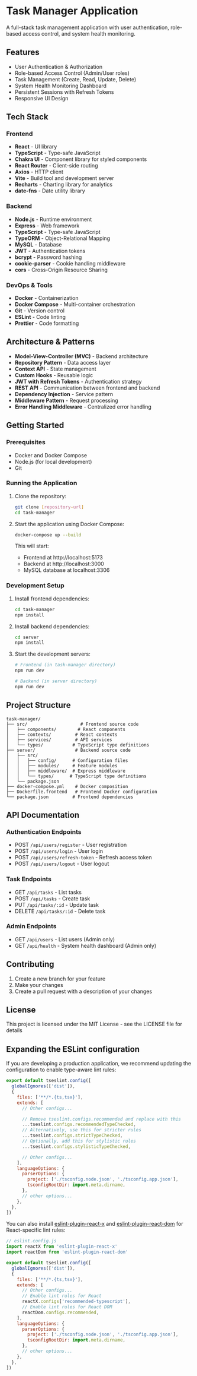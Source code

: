 # Task Manager Application

A full-stack task management application with user authentication, role-based access control, and system health monitoring.

## Features

- User Authentication & Authorization
- Role-based Access Control (Admin/User roles)
- Task Management (Create, Read, Update, Delete)
- System Health Monitoring Dashboard
- Persistent Sessions with Refresh Tokens
- Responsive UI Design

## Tech Stack

### Frontend
- **React** - UI library
- **TypeScript** - Type-safe JavaScript
- **Chakra UI** - Component library for styled components
- **React Router** - Client-side routing
- **Axios** - HTTP client
- **Vite** - Build tool and development server
- **Recharts** - Charting library for analytics
- **date-fns** - Date utility library

### Backend
- **Node.js** - Runtime environment
- **Express** - Web framework
- **TypeScript** - Type-safe JavaScript
- **TypeORM** - Object-Relational Mapping
- **MySQL** - Database
- **JWT** - Authentication tokens
- **bcrypt** - Password hashing
- **cookie-parser** - Cookie handling middleware
- **cors** - Cross-Origin Resource Sharing

### DevOps & Tools
- **Docker** - Containerization
- **Docker Compose** - Multi-container orchestration
- **Git** - Version control
- **ESLint** - Code linting
- **Prettier** - Code formatting

## Architecture & Patterns

- **Model-View-Controller (MVC)** - Backend architecture
- **Repository Pattern** - Data access layer
- **Context API** - State management
- **Custom Hooks** - Reusable logic
- **JWT with Refresh Tokens** - Authentication strategy
- **REST API** - Communication between frontend and backend
- **Dependency Injection** - Service pattern
- **Middleware Pattern** - Request processing
- **Error Handling Middleware** - Centralized error handling

## Getting Started

### Prerequisites
- Docker and Docker Compose
- Node.js (for local development)
- Git

### Running the Application

1. Clone the repository:
   ```bash
   git clone [repository-url]
   cd task-manager
   ```

2. Start the application using Docker Compose:
   ```bash
   docker-compose up --build
   ```

   This will start:
   - Frontend at http://localhost:5173
   - Backend at http://localhost:3000
   - MySQL database at localhost:3306

### Development Setup

1. Install frontend dependencies:
   ```bash
   cd task-manager
   npm install
   ```

2. Install backend dependencies:
   ```bash
   cd server
   npm install
   ```

3. Start the development servers:
   ```bash
   # Frontend (in task-manager directory)
   npm run dev

   # Backend (in server directory)
   npm run dev
   ```

## Project Structure

```
task-manager/
├── src/                    # Frontend source code
│   ├── components/        # React components
│   ├── contexts/         # React contexts
│   ├── services/         # API services
│   └── types/           # TypeScript type definitions
├── server/               # Backend source code
│   ├── src/
│   │   ├── config/      # Configuration files
│   │   ├── modules/     # Feature modules
│   │   ├── middleware/  # Express middleware
│   │   └── types/      # TypeScript type definitions
│   └── package.json
├── docker-compose.yml    # Docker composition
├── Dockerfile.frontend   # Frontend Docker configuration
└── package.json         # Frontend dependencies
```

## API Documentation

### Authentication Endpoints
- POST `/api/users/register` - User registration
- POST `/api/users/login` - User login
- POST `/api/users/refresh-token` - Refresh access token
- POST `/api/users/logout` - User logout

### Task Endpoints
- GET `/api/tasks` - List tasks
- POST `/api/tasks` - Create task
- PUT `/api/tasks/:id` - Update task
- DELETE `/api/tasks/:id` - Delete task

### Admin Endpoints
- GET `/api/users` - List users (Admin only)
- GET `/api/health` - System health dashboard (Admin only)

## Contributing

1. Create a new branch for your feature
2. Make your changes
3. Create a pull request with a description of your changes

## License

This project is licensed under the MIT License - see the LICENSE file for details

## Expanding the ESLint configuration

If you are developing a production application, we recommend updating the configuration to enable type-aware lint rules:

```js
export default tseslint.config([
  globalIgnores(['dist']),
  {
    files: ['**/*.{ts,tsx}'],
    extends: [
      // Other configs...

      // Remove tseslint.configs.recommended and replace with this
      ...tseslint.configs.recommendedTypeChecked,
      // Alternatively, use this for stricter rules
      ...tseslint.configs.strictTypeChecked,
      // Optionally, add this for stylistic rules
      ...tseslint.configs.stylisticTypeChecked,

      // Other configs...
    ],
    languageOptions: {
      parserOptions: {
        project: ['./tsconfig.node.json', './tsconfig.app.json'],
        tsconfigRootDir: import.meta.dirname,
      },
      // other options...
    },
  },
])
```

You can also install [eslint-plugin-react-x](https://github.com/Rel1cx/eslint-react/tree/main/packages/plugins/eslint-plugin-react-x) and [eslint-plugin-react-dom](https://github.com/Rel1cx/eslint-react/tree/main/packages/plugins/eslint-plugin-react-dom) for React-specific lint rules:

```js
// eslint.config.js
import reactX from 'eslint-plugin-react-x'
import reactDom from 'eslint-plugin-react-dom'

export default tseslint.config([
  globalIgnores(['dist']),
  {
    files: ['**/*.{ts,tsx}'],
    extends: [
      // Other configs...
      // Enable lint rules for React
      reactX.configs['recommended-typescript'],
      // Enable lint rules for React DOM
      reactDom.configs.recommended,
    ],
    languageOptions: {
      parserOptions: {
        project: ['./tsconfig.node.json', './tsconfig.app.json'],
        tsconfigRootDir: import.meta.dirname,
      },
      // other options...
    },
  },
])
```
